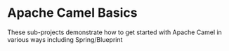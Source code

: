 # Apache Camel Basics

These sub-projects demonstrate how to get started with Apache Camel in various ways including Spring/Blueprint
